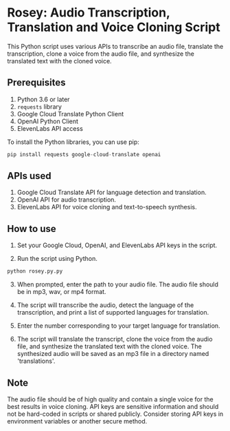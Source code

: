 # Rosey: Audio Transcription, Translation and Voice Cloning Script

This Python script uses various APIs to transcribe an audio file, translate the transcription, clone a voice from the audio file, and synthesize the translated text with the cloned voice.

## Prerequisites

1. Python 3.6 or later
2. `requests` library
3. Google Cloud Translate Python Client
4. OpenAI Python Client
5. ElevenLabs API access

To install the Python libraries, you can use pip:

```python
pip install requests google-cloud-translate openai
```

## APIs used
1. Google Cloud Translate API for language detection and translation.
2. OpenAI API for audio transcription.
3. ElevenLabs API for voice cloning and text-to-speech synthesis.

## How to use
1. Set your Google Cloud, OpenAI, and ElevenLabs API keys in the script.

2. Run the script using Python.

```python
python rosey.py.py
```

3. When prompted, enter the path to your audio file. The audio file should be in mp3, wav, or mp4 format.

4. The script will transcribe the audio, detect the language of the transcription, and print a list of supported languages for translation.

5. Enter the number corresponding to your target language for translation.

6. The script will translate the transcript, clone the voice from the audio file, and synthesize the translated text with the cloned voice. The synthesized audio will be saved as an mp3 file in a directory named 'translations'.

## Note
The audio file should be of high quality and contain a single voice for the best results in voice cloning.
API keys are sensitive information and should not be hard-coded in scripts or shared publicly. Consider storing API keys in environment variables or another secure method.
